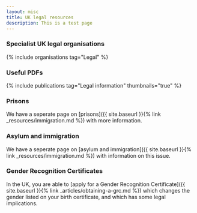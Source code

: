 ```yaml
---
layout: misc
title: UK legal resources
description: This is a test page
---
```


### Specialist UK legal organisations

{% include organisations tag="Legal" %}

### Useful PDFs

{% include publications tag="Legal information" thumbnails="true" %}

### Prisons

We have a seperate page on [prisons]({{ site.baseurl }}{% link _resources/immigration.md %}) with more information.

### Asylum and immigration

We have a seperate page on [asylum and immigration]({{ site.baseurl }}{% link _resources/immigration.md %}) with information on this issue.

### Gender Recognition Certificates

In the UK, you are able to [apply for a Gender Recognition Certificate]({{ site.baseurl }}{% link _articles/obtaining-a-grc.md %}) which changes the gender listed on your birth certificate, and which has some legal implications.
